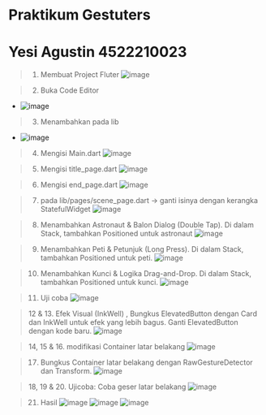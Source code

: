 # Praktikum Gestuters
# Yesi Agustin 4522210023

> 1. Membuat Project Fluter
![image](assets\1.png)

> 2. Buka Code Editor 
- ![image](assets\2.png)

> 3. Menambahkan pada lib
- ![image](assets\3.png)

> 4. Mengisi Main.dart
![image](assets/4.png)

> 5. Mengisi title_page.dart
![image](assets/5.png)

> 6. Mengisi end_page.dart
![image](assets/6.png)

> 7.  pada lib/pages/scene_page.dart → ganti isinya dengan kerangka StatefulWidget
![image](assets/7.png)


> 8. Menambahkan Astronaut & Balon Dialog (Double Tap). Di dalam Stack, tambahkan Positioned untuk astronaut
![image](assets/8.png)

> 9. Menambahkan  Peti & Petunjuk (Long Press). Di dalam Stack, tambahkan Positioned untuk peti.
![image](assets/9.png)

> 10. Menambahkan Kunci & Logika Drag-and-Drop. Di dalam Stack, tambahkan Positioned untuk kunci.
![image](assets/10.png)

> 11. Uji coba
![image](assets/11.png)

> 12 & 13. Efek Visual (InkWell) , Bungkus ElevatedButton dengan Card dan InkWell untuk efek yang lebih bagus. Ganti ElevatedButton dengan kode baru.
 ![image](assets/12.png)

> 14, 15 & 16. modifikasi Container latar belakang
![image](assets/16.png)

> 17. Bungkus Container latar belakang dengan RawGestureDetector dan Transform. 
![image](assets/17.png)

> 18, 19 & 20. Ujicoba: Coba geser latar belakang
![image](assets/20.png)

> 21. Hasil
![image](assets/hasil_1.png)
![image](assets/hasil_2.png)
![image](assets/hasil_3.png)


